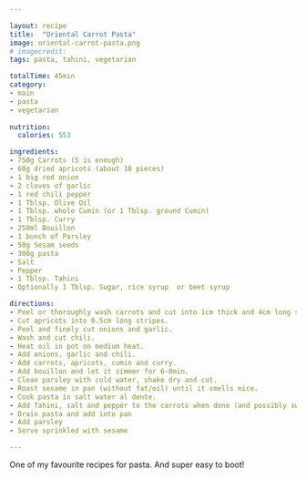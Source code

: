 ```yaml
---

layout: recipe
title:  "Oriental Carrot Pasta"
image: oriental-carrot-pasta.png
# imagecredit: 
tags: pasta, tahini, vegetarian

totalTime: 45min
category: 
- main
- pasta
- vegetarian
  
nutrition:
  calories: 553

ingredients:
- 750g Carrots (5 is enough)
- 60g dried apricots (about 10 pieces)
- 1 big red onion
- 2 cloves of garlic
- 1 red chili pepper
- 1 Tblsp. Olive Oil
- 1 Tblsp. whole Cumin (or 1 Tblsp. ground Cumin)
- 1 Tblsp. Curry
- 250ml Bouillon
- 1 bunch of Parsley
- 50g Sesam seeds
- 300g pasta
- Salt
- Pepper
- 1 Tblsp. Tahini
- Optionally 1 Tblsp. Sugar, rice syrup  or beet syrup

directions:
- Peel or thoroughly wash carrots and cut into 1cm thick and 4cm long stripes.
- Cut apricots into 0.5cm long stripes.
- Peel and finely cut onions and garlic.
- Wash and cut chili.
- Heat oil in pot on medium heat. 
- Add onions, garlic and chili.
- Add carrots, apricots, cumin and curry.
- Add bouillon and let it simmer for 6-8min.
- Clean parsley with cold water, shake dry and cut.
- Roast sesame in pan (without fat/oil) until it smells nice.
- Cook pasta in salt water al dente.
- Add Tahini, salt and pepper to the carrots when done (and possibly sweetener)
- Drain pasta and add into pan
- Add parsley
- Serve sprinkled with sesame

---
```


One of my favourite recipes for pasta. And super easy to boot!